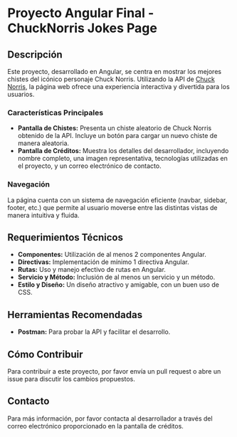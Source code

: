 
# Proyecto Angular Final - ChuckNorris Jokes Page

## Descripción
Este proyecto, desarrollado en Angular, se centra en mostrar los mejores chistes del icónico personaje Chuck Norris. Utilizando la API de [Chuck Norris](https://api.chucknorris.io/), la página web ofrece una experiencia interactiva y divertida para los usuarios.

### Características Principales
- **Pantalla de Chistes:** Presenta un chiste aleatorio de Chuck Norris obtenido de la API. Incluye un botón para cargar un nuevo chiste de manera aleatoria.
- **Pantalla de Créditos:** Muestra los detalles del desarrollador, incluyendo nombre completo, una imagen representativa, tecnologías utilizadas en el proyecto, y un correo electrónico de contacto.

### Navegación
La página cuenta con un sistema de navegación eficiente (navbar, sidebar, footer, etc.) que permite al usuario moverse entre las distintas vistas de manera intuitiva y fluida.

## Requerimientos Técnicos
- **Componentes:** Utilización de al menos 2 componentes Angular.
- **Directivas:** Implementación de mínimo 1 directiva Angular.
- **Rutas:** Uso y manejo efectivo de rutas en Angular.
- **Servicio y Método:** Inclusión de al menos un servicio y un método.
- **Estilo y Diseño:** Un diseño atractivo y amigable, con un buen uso de CSS.

## Herramientas Recomendadas
- **Postman:** Para probar la API y facilitar el desarrollo.

## Cómo Contribuir
Para contribuir a este proyecto, por favor envía un pull request o abre un issue para discutir los cambios propuestos.

## Contacto
Para más información, por favor contacta al desarrollador a través del correo electrónico proporcionado en la pantalla de créditos.
